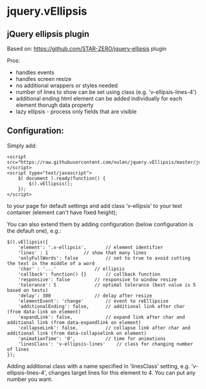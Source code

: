 jquery.vEllipsis
================
jQuery ellipsis plugin
----------------------
Based on: https://github.com/STAR-ZERO/jquery-ellipsis plugin

Pros:
- handles events
- handles screen resize
- no additional wrappers or styles needed
- number of lines to show can be set using class (e.g. 'v-ellipsis-lines-4')
- additional ending html element can be added individually for each element thorugh data property
- lazy ellipsis - process only fields that are visible

Configuration:
--------------
Simply add:

	<script src="https://raw.githubusercontent.com/nulen/jquery.vEllipsis/master/jquery.vEllipsis.js"></script>
	<script type="text/javascript">
		$( document ).ready(function() {
			$().vEllipsis();
		});
	</script>
	
to your page for default settings and add class 'v-ellipsis' to your text container (element can't have fixed height);

You can also extend them by adding configuration (below configuration is the default one), e.g.:

	$().vEllipsis({
		'element': '.v-ellipsis',		// element identifier
		'lines' : 1				// show that many lines
		'onlyFullWords': false			// set to true to avoid cutting the text in the middle of a word
		'char' : '...'				// ellipsis
		'callback': function() {}		// callback function
		'responsive': false			// responsive to window resize
		'tolerance': 5				// optimal tolerance (best value is 5 based on tests)
		'delay': 300				// delay after resize
		'elementEvent': 'change'		// event to reEllipsise
		'additionalEnding': false,		// additional link after char (from data-link on element)
		'expandLink': false,			// expand link after char and additional link (from data-expandlink on element)
		'collapseLink': false,			// collapse link after char and additional link (from data-collapselink on element)
		'animationTime': '0',			// time for animations
		'linesClass': 'v-ellipsis-lines'	// class for changing number of lines
	});

Adding additional class with a name specified in 'linesClass' setting, e.g. 'v-ellipsis-lines-4', changes target lines for this element to 4. You can put any number you want.
